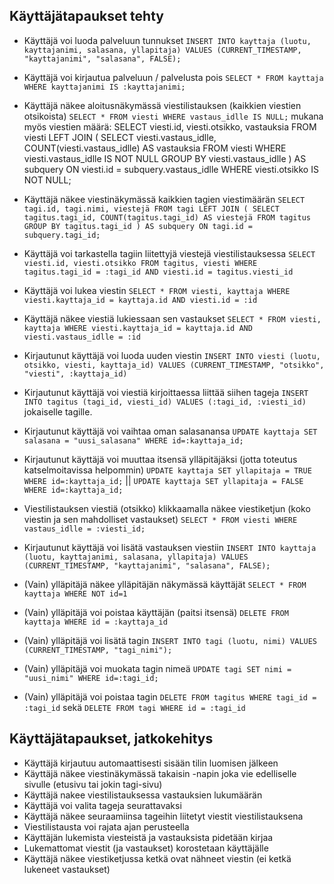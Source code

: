 ## Käyttäjätapaukset tehty
  * Käyttäjä voi luoda palveluun tunnukset
    `INSERT INTO kayttaja (luotu, kayttajanimi, salasana, yllapitaja) VALUES (CURRENT_TIMESTAMP, "kayttajanimi", "salasana", FALSE);`

  * Käyttäjä voi kirjautua palveluun / palvelusta pois
    `SELECT * FROM kayttaja WHERE kayttajanimi IS :kayttajanimi;`

  * Käyttäjä näkee aloitusnäkymässä viestilistauksen (kaikkien viestien otsikoista)
    `SELECT * FROM viesti WHERE vastaus_idlle IS NULL;`
    mukana myös viestien määrä:
    SELECT viesti.id, viesti.otsikko, vastauksia FROM viesti
    LEFT JOIN (
        SELECT viesti.vastaus_idlle,
        COUNT(viesti.vastaus_idlle) AS vastauksia
        FROM viesti WHERE viesti.vastaus_idlle IS NOT NULL
        GROUP BY viesti.vastaus_idlle
    ) AS subquery
    ON viesti.id = subquery.vastaus_idlle
    WHERE viesti.otsikko IS NOT NULL;

  * Käyttäjä näkee viestinäkymässä kaikkien tagien viestimäärän
    `SELECT tagi.id, tagi.nimi, viestejä FROM tagi LEFT JOIN ( SELECT tagitus.tagi_id, COUNT(tagitus.tagi_id) AS viestejä FROM tagitus GROUP BY tagitus.tagi_id ) AS subquery ON tagi.id = subquery.tagi_id;`

  * Käyttäjä voi tarkastella tagiin liitettyjä viestejä viestilistauksessa
    `SELECT viesti.id, viesti.otsikko FROM tagitus, viesti WHERE tagitus.tagi_id = :tagi_id AND viesti.id = tagitus.viesti_id`

  * Käyttäjä voi lukea viestin
    `SELECT * FROM viesti, kayttaja WHERE viesti.kayttaja_id = kayttaja.id AND viesti.id = :id`

  * Käyttäjä näkee viestiä lukiessaan sen vastaukset
    `SELECT * FROM viesti, kayttaja WHERE viesti.kayttaja_id = kayttaja.id AND viesti.vastaus_idlle = :id`
    
  * Kirjautunut käyttäjä voi luoda uuden viestin
    `INSERT INTO viesti (luotu, otsikko, viesti, kayttaja_id) VALUES (CURRENT_TIMESTAMP, "otsikko", "viesti", :kayttaja_id)`

  * Kirjautunut käyttäjä voi viestiä kirjoittaessa liittää siihen tageja
    `INSERT INTO tagitus (tagi_id, viesti_id) VALUES (:tagi_id, :viesti_id)` jokaiselle tagille.

  * Kirjautunut käyttäjä voi vaihtaa oman salasanansa
    `UPDATE kayttaja SET salasana = "uusi_salasana" WHERE id=:kayttaja_id;`

  * Kirjautunut käyttäjä voi muuttaa itsensä ylläpitäjäksi (jotta toteutus katselmoitavissa helpommin)
    `UPDATE kayttaja SET yllapitaja = TRUE WHERE id=:kayttaja_id;` || `UPDATE kayttaja SET yllapitaja = FALSE WHERE id=:kayttaja_id;` 

  * Viestilistauksen viestiä (otsikko) klikkaamalla näkee viestiketjun (koko viestin ja sen mahdolliset vastaukset)
    `SELECT * FROM viesti WHERE vastaus_idlle = :viesti_id;`

  * Kirjautunut käyttäjä voi lisätä vastauksen viestiin
    `INSERT INTO kayttaja (luotu, kayttajanimi, salasana, yllapitaja) VALUES (CURRENT_TIMESTAMP, "kayttajanimi", "salasana", FALSE);`

  * (Vain) ylläpitäjä näkee ylläpitäjän näkymässä käyttäjät
    `SELECT * FROM kayttaja WHERE NOT id=1`

  * (Vain) ylläpitäjä voi poistaa käyttäjän (paitsi itsensä)
    `DELETE FROM kayttaja WHERE id = :kayttaja_id`

  * (Vain) ylläpitäjä voi lisätä tagin
    `INSERT INTO tagi (luotu, nimi) VALUES (CURRENT_TIMESTAMP, "tagi_nimi");`

  * (Vain) ylläpitäjä voi muokata tagin nimeä 
    `UPDATE tagi SET nimi = "uusi_nimi" WHERE id=:tagi_id;`

  * (Vain) ylläpitäjä voi poistaa tagin
    `DELETE FROM tagitus WHERE tagi_id = :tagi_id` sekä 
    `DELETE FROM tagi WHERE id = :tagi_id`


## Käyttäjätapaukset, jatkokehitys
  * Käyttäjä kirjautuu automaattisesti sisään tilin luomisen jälkeen
  * Käyttäjä näkee viestinäkymässä takaisin -napin joka vie edelliselle sivulle (etusivu tai jokin tagi-sivu)
  * Käyttäjä nakee viestilistauksessa vastauksien lukumäärän
  * Käyttäjä voi valita tageja seurattavaksi
  * Käyttäjä näkee seuraamiinsa tageihin liitetyt viestit viestilistauksena
  * Viestilistausta voi rajata ajan perusteella
  * Käyttäjän lukemista viesteistä ja vastauksista pidetään kirjaa
  * Lukemattomat viestit (ja vastaukset) korostetaan käyttäjälle  
  * Käyttäjä näkee viestiketjussa ketkä ovat nähneet viestin (ei ketkä lukeneet vastaukset)
